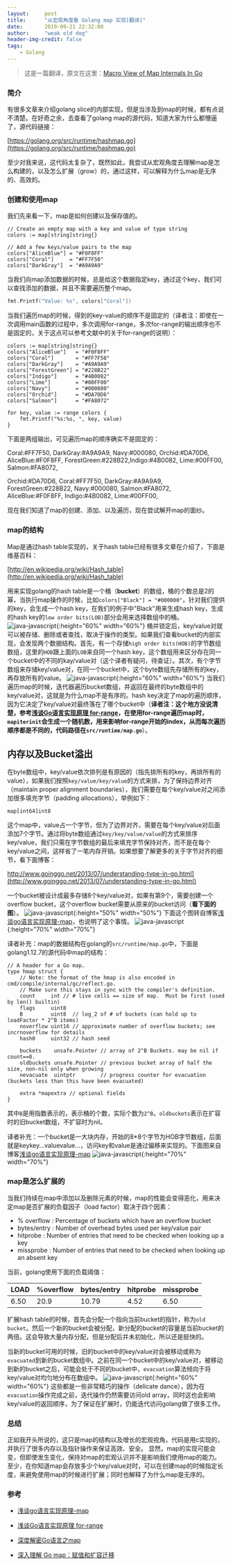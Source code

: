 ```yaml
---
layout:     post
title:      "从宏观角度看 Golang map 实现[翻译]"
date:       2019-09-21 22:32:00
author:     "weak old dog"
header-img-credit: false
tags:
    - Golang
---
```


> 这是一篇翻译，原文在这里：[Macro View of Map Internals In Go](https://www.ardanlabs.com/blog/2013/12/macro-view-of-map-internals-in-go.html)

### 简介
有很多文章来介绍golang slice的内部实现，但是当涉及到map的时候，都有点说不清楚。在好奇之余，去查看了golang map的源代码，知道大家为什么都懵逼了，源代码链接：

[https://golang.org/src/runtime/hashmap.go](https://golang.org/src/runtime/hashmap.go)

至少对我来说，这代码太复杂了，既然如此，我尝试从宏观角度去理解map是怎么构建的，以及怎么扩展（grow）的，通过这样，可以解释为什么map是无序的、高效的。

### 创建和使用map
我们先来看一下，map是如何创建以及保存值的。
```golang
// Create an empty map with a key and value of type string
colors := map[string]string{}

// Add a few keys/value pairs to the map
colors["AliceBlue"] = "#F0F8FF"
colors["Coral"]     = "#FF7F50"
colors["DarkGray"]  = "#A9A9A9"
```
当我们向map添加数据的时候，总是给这个数据指定key，通过这个key，我们可以查找添加的数据，并且不需要遍历整个map。
```go
fmt.Printf("Value: %s", colors["Coral"])
```
当我们遍历map的时候，得到的key-value的顺序不是固定的（译者注：即使在一次调用main函数的过程中，多次调用for-range，多次for-range的输出顺序也不是固定的，关于这点可以参考文献中的关于for-range的说明）：
```golang
colors := map[string]string{}
colors["AliceBlue"]   = "#F0F8FF"
colors["Coral"]       = "#FF7F50"
colors["DarkGray"]    = "#A9A9A9"
colors["ForestGreen"] = "#228B22"
colors["Indigo"]      = "#4B0082"
colors["Lime"]        = "#00FF00"
colors["Navy"]        = "#000080"
colors["Orchid"]      = "#DA70D6"
colors["Salmon"]      = "#FA8072"

for key, value := range colors {
    fmt.Printf("%s:%s, ", key, value)
}
```
下面是两组输出，可见遍历map的顺序确实不是固定的：

 Coral:#FF7F50, DarkGray:#A9A9A9, Navy:#000080, Orchid:#DA70D6, AliceBlue:#F0F8FF, ForestGreen:#228B22,Indigo:#4B0082, Lime:#00FF00, Salmon:#FA8072, 

 Orchid:#DA70D6, Coral:#FF7F50, DarkGray:#A9A9A9, ForestGreen:#228B22, Navy:#000080, Salmon:#FA8072, AliceBlue:#F0F8FF, Indigo:#4B0082, Lime:#00FF00, 

现在我们知道了map的创建、添加、以及遍历，现在尝试解开map的面纱。

### map的结构
Map是通过hash table实现的，关于hash table已经有很多文章在介绍了，下面是维基百科：

[http://en.wikipedia.org/wiki/Hash_table](http://en.wikipedia.org/wiki/Hash_table)

用来实现golang的hash table是一个桶（**bucket**）的数组，桶的个数总是2的幂，当执行map操作的时候，比如`colors["Black"] = "#000000"`，针对我们提供的key，会生成一个hash key，在我们的例子中"Black"用来生成hash key，生成的hash key的`low order bits(LOB)`部分会用来选择数组中的桶。
![java-javascript](/img/in-post/map-internal/s1.png){:height="60%" width="60%"}
桶并锁定后，key/value对就可以被存储、删除或者查找，取决于操作的类型。如果我们查看bucket的内部实现，会发现两个数据结构。首先，有一个存储`high order bits(HOB)`的字节数组数组，这里的`HOB`跟上面的`LOB`来自同一个hash key，这个数组用来区分存在同一个bucket中的不同的kay/value对（这个译者有疑问，待查证）。其次，有个字节数组来存储key/value对，在同一个bucket中，这个byte数组先存储所有的key，再存放所有的value。
![java-javascript](/img/in-post/map-internal/s2.png){:height="60%" width="60%"}
当我们遍历map的时候，迭代器遍历bucket数组，并返回在最终的byte数组中的key/value对，这就是为什么map不是有序的。hash key决定了map的遍历顺序，因为它决定了key/value对最终落在了哪个bucket中（**译者注：这个地方没说清楚，参考[浅谈Go语言实现原理 for-range](https://draveness.me/golang/keyword/golang-for-range.html)，在使用for-range遍历map时，`mapiterinit`会生成一个随机数，用来影响for-range开始的index，从而每次遍历顺序都是不同的，代码路径在`src/runtime/map.go`**）。
## 内存以及Bucket溢出
在byte数组中，key/value依次排列是有原因的（指先排所有的key，再排所有的value），如果我们按照`key/value/key/value`的方式来排，为了保持边界对齐（maintain proper alignment boundaries），我们需要在每个key/value对之间添加很多填充字节（padding allocations），举例如下：
```golang
map[int64]int8
```
这个map中，value占一个字节，但为了边界对齐，需要在每个key/value对后面添加7个字节。通过将byte数组通过`key/key/value/value`的方式来排序key/value，我们只需在字节数组的最后来填充字节保持对齐，而不是在每个key/value之间，这样省了一笔内存开销。如果想要了解更多的关于字节对齐的细节，看下面博客：

http://www.goinggo.net/2013/07/understanding-type-in-go.html](http://www.goinggo.net/2013/07/understanding-type-in-go.html)

一个bucket被设计成最多存储8个key/value对，如果有第9个，需要创建一个overflow bucket，这个overflow bucket需要从原来的bucket访问（**看下面的图**）。
![java-javascript](/img/in-post/map-internal/s3.png){:height="50%" width="50%"}
下面这个图转自博客[浅谈go语言实现原理-map](https://draveness.me/golang/datastructure/golang-hashmap.html)，也说明了这个事情。
![java-javascript](/img/in-post/map-internal/s6.png){:height="70%" width="70%"}

译者补充：map的数据结构在golang的`src/runtime/map.go`中，下面是golang1.12.7的源代码中map的结构：
```golang
// A header for a Go map.
type hmap struct {
	// Note: the format of the hmap is also encoded in cmd/compile/internal/gc/reflect.go.
	// Make sure this stays in sync with the compiler's definition.
	count     int // # live cells == size of map.  Must be first (used by len() builtin)
	flags     uint8
	B         uint8  // log_2 of # of buckets (can hold up to loadFactor * 2^B items)
	noverflow uint16 // approximate number of overflow buckets; see incrnoverflow for details
	hash0     uint32 // hash seed

	buckets    unsafe.Pointer // array of 2^B Buckets. may be nil if count==0.
	oldbuckets unsafe.Pointer // previous bucket array of half the size, non-nil only when growing
	nevacuate  uintptr        // progress counter for evacuation (buckets less than this have been evacuated)

	extra *mapextra // optional fields
}
```
其中`B`是用指数表示的，表示桶的个数，实际个数为`2^B`，`oldbuckets`表示在扩容时的旧bucket数组，不扩容时为nil。

译者补充：一个bucket是一大块内存，开始的8*8个字节为HOB字节数组，后面就是keykey...valuevalue...，访问key和value是通过偏移来实现的。下面图来自博客[浅谈go语言实现原理-map](https://draveness.me/golang/datastructure/golang-hashmap.html)
![java-javascript](/img/in-post/map-internal/s5.png){:height="70%" width="70%"}

### map是怎么扩展的
当我们持续在map中添加以及删除元素的时候，map的性能会变得恶化，用来决定map是否扩展的负载因子（load factor）取决于四个因素：
* % overflow  : Percentage of buckets which have an overflow bucket
* bytes/entry : Number of overhead bytes used per key/value pair
* hitprobe    : Number of entries that need to be checked when looking up a key
* missprobe   : Number of entries that need to be checked when looking up an absent key

当前，golang使用下面的负载阈值：

|    LOAD    | %overflow | bytes/entry | hitprobe | missprobe |
| ---------- | --------- | ----------  | -------- | --------- |
| 6.50       |  20.9     | 10.79       | 4.52     | 6.50      |

扩展hash table的时候，首先会分配一个指向当前bucket的指针，称为`old bucket`。然后一个新的bucket会被分配，新分配的bucket的容量是当前bucket的两倍。这会导致大量内存分配，但是分配后并未初始化，所以还是挺快的。

当新的bucket可用的时候，旧的bucket中的key/value对会被移动或称为`evacuated`到新的bucket数组中。之前在同一个bucket中的key/value对，被移动到新的bucket之后，可能会处于不同的bucket中，`evacuation`算法倾向于将key/value对均匀地分布在数组中。
![java-javascript](/img/in-post/map-internal/s4.png){:height="60%" width="60%"}
这些都是一些非常精巧的操作（delicate dance），因为在`evacuation`操作完成之前，迭代操作仍然需要访问old array，同时这也会影响key/value的返回顺序，为了保证在扩展时，仍能迭代访问golang做了很多工作。
### 总结
正如我开头所说的，这只是map的结构以及增长的宏观视角，代码是用c实现的，并执行了很多内存以及指针操作来保证高效、安全。
显然，map的实现可能会变，但即使发生变化，保持对map的宏观认识并不是影响我们使用map的能力。至少，在你知道map会存放多少个key/value对时，可以在创建map的时候指定长度，来避免使用map的时候进行扩展；同时也解释了为什么map是无序的。

### 参考
* [浅谈go语言实现原理-map](https://draveness.me/golang/datastructure/golang-hashmap.html)

* [浅谈Go语言实现原理 for-range](https://draveness.me/golang/keyword/golang-for-range.html)

* [深度解密Go语言之map](https://qcrao.com/2019/05/22/dive-into-go-map/)

* [深入理解 Go map：赋值和扩容迁移](https://segmentfault.com/a/1190000018632347)